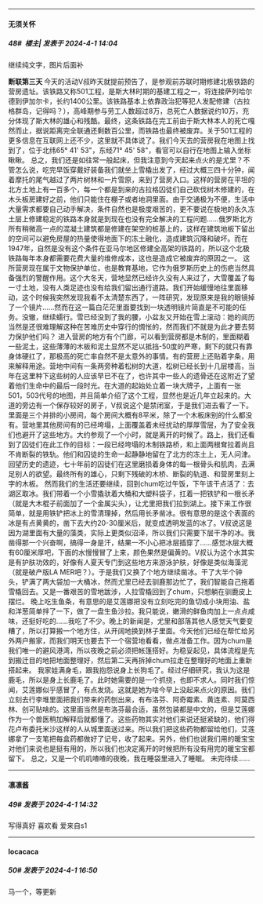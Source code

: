 ﻿
*****

####  无须关怀  
##### 48#         楼主| 发表于 2024-4-1 14:04

继续纯文字，图片后面补

<strong>断联第三天</strong><strong> </strong>今天的活动V叔昨天就提前预告了，是参观前苏联时期修建北极铁路的营房遗址。该铁路又称501工程，是斯大林时期的基建工程之一，将连接萨列哈尔德到伊加尔卡，长约1400公里。该铁路基本上依靠政治犯等犯人发配修建（古拉格群岛，记得吗？），高峰期参与劳工人数超过8万，总死亡人数据说约10万，充分体现了斯大林的雄心和残酷。最终，这条铁路在完工前由于斯大林本人的死亡嘎然而止，据说距离完全联通还剩数百公里，而铁路也最终被废弃。关于501工程的更多信息在互联网上还不少，这里就不具体说了。我们今天去的营房我在地图上找到了，位于北纬65° 41' 53"，东经71° 45' 58"，看官可以自行在地图上输入坐标瞅瞅。
总之，我们还是如往常一般起床，但我注意到今天起来点火的是尤里？不管怎么说，吃完早饭穿戴好装备我们就坐上雪橇出发了，经过大概三四十分钟，闻着摩托的尾气越过了两片树林和一片雪原，来到了营房入口。这样的营房在平坦的北方土地上有一百多个，每一个都是到来的古拉格囚徒们自己砍伐树木修建的，在木头板房建好之前，他们只能住在棚子或者地洞里面。由于交通极为不便，生活中大量需求都要自己动手解决，条件自然也是极度艰苦的，更不要说在极地的永久冻土层上修建稳定的铁路本身就是到现在也没有完全解决的工程问题……俄罗斯北方所有稍微高一点的混凝土建筑都是修建在架空的桩基上的，这样在建筑地板下留出的空间可以避免房屋的热量使得地面下的冻土融化，造成建筑沉降和破坏。而在1947年，自然是没有这个条件在亚马尔地区修建全高架的铁路的，所以这个北极铁路每年本身都需要花费大量的维修成本，这也是造成它被废弃的原因之一。
这所营房现在属于文物保护单位，也是教育基地，它作为俄罗斯历史上的伤疤当然具备强烈的警醒作用。这个大冬天，营地显然已经许久没有人来过了，大雪覆盖了每一寸土地，没有人类足迹也没有给我们留出通行道路。我们开始缓慢地往里面移动，这个时候我突然发现我看不太清楚东西了，一阵研究，发现原来是我的眼镜掉了一个镜片……然而在这一篇白茫茫里面要找到一块透明镜片简直是不可能的任务。没辙，继续蠕行。雪已经没到了我的腰，小盆友又开始在雪上滚动：她的阅历当然是还很难理解这种在苦难历史中穿行的惆怅的，然而我们不就是为此才要去努力保护他们吗？
进入营房的地方有个门廊，可以看到营房都是木制的，里面糊着一些泥土，这些薄薄的木板和泥土显然不足以抵挡-50度的严寒，剩下的就只有靠身体硬扛了，那极高的死亡率自然不是太意外的事情。有的营房上还贴着字条，用来解释用途。营地中间有一条两旁种着松树的大道，松树已经长到十几层楼高，当年在这里种下这些树的人应该早已不在了，也许其中一些人的遗骨还在这附近了望着他们生命中的最后一段时光。在大道的起始处立着一块大牌子，上面有一张501，503代号的地图，并且简单介绍了这个工程，显然也是近几年立起来的。大道的旁边有一个保存较好的房子，V叔说这个是禁闭室，于是我们进去看了一下。里面是三个并排的小房间，每个房间大概有8平米，除了一个木板床别的什么都没有。营地里其他房间有的已经垮塌，上面覆盖着未经扰动的厚厚雪层，为了安全我们也避开了这些地方。大约参观了一个小时，就是离开的时候了。路上，我们还看到了囚徒们在此工作的目标：一段已经垮塌的木制铁路桥，和上面两根耷拉着尚且不肯断裂的铁轨。他们和囚徒的生命一起静静地留在了北方的冻土上，无人问津。回望历史的遗迹，七十年前的囚徒们在这里磨损着身体的每一根骨头和肌肉，去满足别人的欲望。最终所有的雄心，只剩下残破的木桥、断裂的轨道、和营房里刻上字的木板。
然而我们的生活还要继续，回到chum吃过午饭，下午该干点活了：去湖区取冰。我们带着一个小雪撬驮着大桶和大塑料袋子，扛着一把铁铲和一根长矛（就是大木棍子前面加了一个金属尖头），让尤里把我们拉到湖上。接下来工作很简单，就是用铁铲把冰上的雪清理掉，然后用长矛凿冰。很有意思的是这个表面的冰是有点黄黄的，凿下去大约20-30厘米后，就变成透明发蓝的冰了。V叔说这是因为湖里面有大量的藻类，实际上更类似沼泽，所以我们只需要下层干净的冰。我凿得那一个兴奋啊，搞得一身是汗，结果一不小心把冰层插穿了……感觉冰层大概有60厘米厚吧，下面的水慢慢冒了上来，颜色果然是偏黄的。V叔认为这个水其实是有护肤功效的，好像有人夏天专门到这些地方来游泳护肤，好像是类似海藻泥（就是破产版LA MER吧？）。于是我们又换了个地方继续凿冰。干了大半个钟头，铲满了两大袋加一大桶冰，然而尤里已经去驯鹿那边忙了，我们智能自己拖着雪橇回去。又是一番艰苦的雪地跋涉，人拉雪橇回到了chum，只想躺在驯鹿皮上摆烂。
晚上吃生鱼条，有意思的是艾莲娜把没有立刻吃完的鱼切成小块用油、盐和洋葱简单拌了一下，做了一盘生鱼沙拉。我只能说，嫩滑的鲜鱼肉加上一点点咸味，还挺好吃的……我吃了不少。晚上的新闻是，尤里和部落其他人感觉天气要变糟了，所以打算搬一个地方住，从开阔地换到林子里面。今天他们已经在帮忙给另外两户搬家，而我们明天也要去下一个宿营地看看，做点准备工作。因为chum是我们唯一的避风港湾，所以夜晚之前必须把帐篷搭好。为稳妥起见，具体流程是先到搬迁目的地把地面整理好，然后第二天再拆掉chum拉走在整理好的地面上重新搭起来。
我家娃满身毛，跟我抱怨说身上长狗毛了。经过仔细研究，我认为这是鹿毛，所以是身上长鹿毛了。此时她需要的是一个抓挠，也即不求人。同时我们惊闻，艾莲娜似乎感冒了，有点发烧。这就是她为啥今早上没起来点火的原因。我们立刻去行李堆里面把我们带来的药刨出来，有布洛芬、阿奇霉素、黄连素、阿莫西林、创可贴啥的。这里面当然是布洛芬最合适，虽然包装都是中文的，但是艾莲娜作为一个兽医稍加解释后就都懂了。这些药物其实对他们来说还挺紧缺的，他们得花卢布委托米沙这样的人从城里面送过来。所以我们把这些药物都留给他们，艾莲娜拿了一支笔把每盒药都做好了记号，收了起来。另外，他们也说我们用的暖宝宝对他们来说也是挺有用的，所以我们也决定离开的时候把所有没有用完的暖宝宝都留下。
总之，又是一个叽叽喳喳的夜晚，我在睡袋里进入了睡眠。  未完待续……


*****

####  凛凛酱  
##### 49#       发表于 2024-4-1 14:32

写得真好 喜欢看 爱来自s1


*****

####  locacaca  
##### 50#       发表于 2024-4-1 16:50

马一个，等更新

